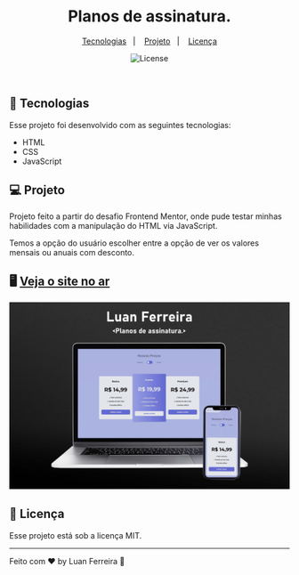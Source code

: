 <h1 align="center"> Planos de assinatura. </h1>

<p align="center">
  <a href="#-tecnologias">Tecnologias</a>&nbsp;&nbsp;&nbsp;|&nbsp;&nbsp;&nbsp;
  <a href="#-projeto">Projeto</a>&nbsp;&nbsp;&nbsp;|&nbsp;&nbsp;&nbsp;
  <a href="#memo-licença">Licença</a>
</p>

<p align="center">
  <img alt="License" src="https://img.shields.io/static/v1?label=license&message=MIT&color=49AA26&labelColor=000000">
</p>

<br>

## 🚀 Tecnologias

Esse projeto foi desenvolvido com as seguintes tecnologias:

- HTML
- CSS
- JavaScript

## 💻 Projeto
 
 Projeto feito a partir do desafio Frontend Mentor, onde pude testar minhas habilidades com a manipulação do HTML via JavaScript.

 Temos a opção do usuário escolher entre a opção de ver os valores mensais ou anuais com desconto.

## 🖥️ [Veja o site no ar](https://rfluan.github.io/pricing-component/)
![foto](./.github/capa-photoshop.jpg)

## :memo: Licença

Esse projeto está sob a licença MIT.

---

Feito com ♥ by Luan Ferreira :wave:
